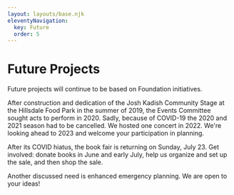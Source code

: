 ```yaml
---
layout: layouts/base.njk
eleventyNavigation:
  key: Future
  order: 5
---
```


# Future Projects
Future projects will continue to be based on Foundation initiatives. 

After construction and dedication of the Josh Kadish Community Stage at the Hillsdale Food Park in the summer of 2019, the Events Committee sought acts to perform in 2020. Sadly, because of COVID-19 the 2020 and 2021 season had to be cancelled. We hosted one concert in 2022. We're looking ahead to 2023 and welcome your participation in planning.

After its COVID hiatus, the book fair is returning on Sunday, July 23. Get involved: donate books in June and early July, help us organize and set up the sale, and then shop the sale.

Another discussed need is enhanced emergency planning. We are open to your ideas!